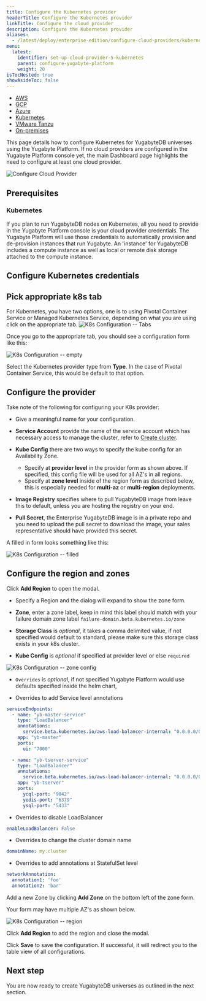 ```yaml
---
title: Configure the Kubernetes provider
headerTitle: Configure the Kubernetes provider
linkTitle: Configure the cloud provider
description: Configure the Kubernetes provider
aliases:
  - /latest/deploy/enterprise-edition/configure-cloud-providers/kubernetes
menu:
  latest:
    identifier: set-up-cloud-provider-5-kubernetes
    parent: configure-yugabyte-platform
    weight: 20
isTocNested: true
showAsideToc: false
---
```


<ul class="nav nav-tabs-alt nav-tabs-yb">

  <li>
    <a href="/latest/yugabyte-platform/configure-yugabyte-platform/set-up-cloud-provider/aws" class="nav-link">
      <i class="fab fa-aws"></i>
      AWS
    </a>
  </li>

  <li>
    <a href="/latest/yugabyte-platform/configure-yugabyte-platform/set-up-cloud-provider/gcp" class="nav-link">
      <i class="fab fa-google" aria-hidden="true"></i>
      GCP
    </a>
  </li>

  <li>
    <a href="/latest/yugabyte-platform/configure-yugabyte-platform/set-up-cloud-provider/azure" class="nav-link">
      <i class="icon-azure" aria-hidden="true"></i>
      Azure
    </a>
  </li>

  <li>
    <a href="/latest/yugabyte-platform/configure-yugabyte-platform/set-up-cloud-provider/kubernetes" class="nav-link active">
      <i class="fas fa-cubes" aria-hidden="true"></i>
      Kubernetes
    </a>
  </li>

  <li>
    <a href="/latest/yugabyte-platform/configure-yugabyte-platform/set-up-cloud-provider/vmware-tanzu" class="nav-link">
      <i class="fas fa-cubes" aria-hidden="true"></i>
      VMware Tanzu
    </a>
  </li>

  <li>
    <a href="/latest/yugabyte-platform/configure-yugabyte-platform/set-up-cloud-provider/on-premises" class="nav-link">
      <i class="fas fa-building"></i>
      On-premises
    </a>
  </li>

</ul>

This page details how to configure Kubernetes for YugabyteDB universes using the Yugabyte Platform. If no cloud providers are configured in the Yugabyte Platform console yet, the main Dashboard page highlights the need to configure at least one cloud provider.

![Configure Cloud Provider](/images/ee/configure-cloud-provider.png)

## Prerequisites

### Kubernetes

If you plan to run YugabyteDB nodes on Kubernetes, all you need to provide in the Yugabyte Platform console is your cloud provider credentials. The Yugabyte Platform will use those credentials to automatically provision and de-provision instances that run Yugabyte. An 'instance' for YugabyteDB includes a compute instance as well as local or remote disk storage attached to the compute instance.

## Configure Kubernetes credentials

## Pick appropriate k8s tab

For Kubernetes, you have two options, one is to using Pivotal Container Service or Managed Kubernetes Service, depending on what you are using click on the appropriate tab.
<img title="K8s Configuration -- Tabs" alt="K8s Configuration -- Tabs" class="expandable-image" src="/images/ee/k8s-setup/k8s-provider-tabs.png" />

Once you go to the appropriate tab, you should see a configuration form like this:

<img title="K8s Configuration -- empty" alt="K8s Configuration -- empty" class="expandable-image" src="/images/ee/k8s-setup/k8s-configure-empty.png" />

Select the Kubernetes provider type from **Type**. In the case of Pivotal Container Service, this would be default to that option.

## Configure the provider

Take note of the following for configuring your K8s provider:

- Give a meaningful name for your configuration.

- **Service Account** provide the name of the service account which has necessary access to manage the cluster, refer to [Create cluster](../../../../deploy/kubernetes/single-zone/oss/helm-chart/#create-cluster).

- **Kube Config** there are two ways to specify the kube config for an Availability Zone.
  - Specify at **provider level** in the provider form as shown above. If specified, this config file will be used for all AZ's in all regions.
  - Specify at **zone level** inside of the region form as described below, this is especially needed for **multi-az** or **multi-region** deployments.

- **Image Registry** specifies where to pull YugabyteDB image from leave this to default, unless you are hosting the registry on your end.

- **Pull Secret**, the Enterprise YugabyteDB image is in a private repo and you need to upload the pull secret to download the image, your sales representative should have provided this secret.

A filled in form looks something like this:

<img title="K8s Configuration -- filled" alt="K8s Configuration -- filled" class="expandable-image" src="/images/ee/k8s-setup/k8s-configure-filled.png" />

## Configure the region and zones

Click **Add Region** to open the modal.

- Specify a Region and the dialog will expand to show the zone form.

- **Zone**, enter a zone label, keep in mind this label should match with your failure domain zone label `failure-domain.beta.kubernetes.io/zone`

- **Storage Class** is *optional*, it takes a comma delimited value, if not specified would default to standard, please make sure this storage class exists in your k8s cluster.

- **Kube Config** is *optional* if specified at provider level or else `required`

<img title="K8s Configuration -- zone config" alt="K8s Configuration -- zone config" class="expandable-image" src="/images/ee/k8s-setup/k8s-az-kubeconfig.png" />

- `Overrides` is *optional*, if not specified Yugabyte Platform would use defaults specified inside the helm chart,

- Overrides to add Service level annotations

```yml
serviceEndpoints:
  - name: "yb-master-service"
    type: "LoadBalancer"
    annotations:
      service.beta.kubernetes.io/aws-load-balancer-internal: "0.0.0.0/0"
    app: "yb-master"
    ports:
      ui: "7000"

  - name: "yb-tserver-service"
    type: "LoadBalancer"
    annotations:
      service.beta.kubernetes.io/aws-load-balancer-internal: "0.0.0.0/0"
    app: "yb-tserver"
    ports:
      ycql-port: "9042"
      yedis-port: "6379"
      ysql-port: "5433"
```

- Overrides to disable LoadBalancer

```yml
enableLoadBalancer: False
```

- Overrides to change the cluster domain name

```yml
domainName: my.cluster
```

- Overrides to add annotations at StatefulSet level

```yml
networkAnnotation:
  annotation1: 'foo'
  annotation2: 'bar'
```

Add a new Zone by clicking **Add Zone** on the bottom left of the zone form.

Your form may have multiple AZ's as shown below.

<img title="K8s Configuration -- region" alt="K8s Configuration -- region" class="expandable-image" src="/images/ee/k8s-setup/k8s-add-region-flow.png" />

Click **Add Region** to add the region and close the modal.

Click **Save** to save the configuration. If successful, it will redirect you to the table view of all configurations.

## Next step

You are now ready to create YugabyteDB universes as outlined in the next section.
